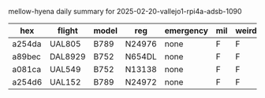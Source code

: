 mellow-hyena daily summary for 2025-02-20-vallejo1-rpi4a-adsb-1090

|hex|flight|model|reg|emergency|mil|weirdo|
|--|--|--|--|--|--|--|
|a254da|UAL805|B789|N24976|none|F|F|
|a89bec|DAL8929|B752|N654DL|none|F|F|
|a081ca|UAL549|B752|N13138|none|F|F|
|a254d6|UAL152|B789|N24972|none|F|F|
